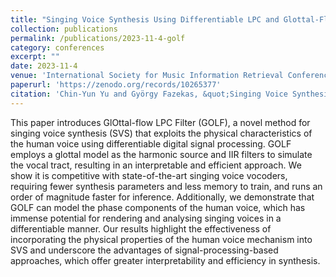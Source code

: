 ```yaml
---
title: "Singing Voice Synthesis Using Differentiable LPC and Glottal-Flow-Inspired Wavetables"
collection: publications
permalink: /publications/2023-11-4-golf
category: conferences
excerpt: ""
date: 2023-11-4
venue: 'International Society for Music Information Retrieval Conference (ISMIR)'
paperurl: 'https://zenodo.org/records/10265377'
citation: 'Chin-Yun Yu and György Fazekas, &quot;Singing Voice Synthesis Using Differentiable LPC and Glottal-Flow-Inspired Wavetables&quot;, <i>International Society for Music Information Retrieval Conference</i>, November 2023.'
---
```

This paper introduces GlOttal-flow LPC Filter (GOLF), a novel method for singing voice synthesis (SVS) that exploits the physical characteristics of the human voice using differentiable digital signal processing. GOLF employs a glottal model as the harmonic source and IIR filters to simulate the vocal tract, resulting in an interpretable and efficient approach. We show it is competitive with state-of-the-art singing voice vocoders, requiring fewer synthesis parameters and less memory to train, and runs an order of magnitude faster for inference. Additionally, we demonstrate that GOLF can model the phase components of the human voice, which has immense potential for rendering and analysing singing voices in a differentiable manner. Our results highlight the effectiveness of incorporating the physical properties of the human voice mechanism into SVS and underscore the advantages of signal-processing-based approaches, which offer greater interpretability and efficiency in synthesis.
